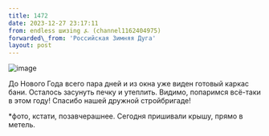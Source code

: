 ```yaml
---
title: 1472
date: 2023-12-27 23:17:11
from: endless шизing ⍼ (channel1162404975)
forwarded\_from: 'Российская Зимняя Дуга'
layout: post
---
```


![image](photos/photo_193@27-12-2023_23-17-11.jpg)

До Нового Года всего пара дней и из окна уже виден готовый каркас бани. Осталось засунуть печку и утеплить. Видимо, попаримся всё-таки в этом году! Спасибо нашей дружной стройбригаде!

*фото, кстати, позавчерашнее. Сегодня пришивали крышу, прямо в метель.

